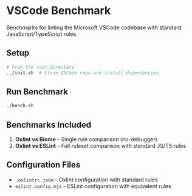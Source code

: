 # VSCode Benchmark

Benchmarks for linting the Microsoft VSCode codebase with standard JavaScript/TypeScript rules.

## Setup

```bash
# From the root directory
../init.sh  # Clone VSCode repo and install dependencies
```

## Run Benchmark

```bash
./bench.sh
```

## Benchmarks Included

1. **Oxlint vs Biome** - Single rule comparison (no-debugger)
2. **Oxlint vs ESLint** - Full ruleset comparison with standard JS/TS rules

## Configuration Files

- `.oxlintrc.json` - Oxlint configuration with standard rules
- `eslint.config.mjs` - ESLint configuration with equivalent rules